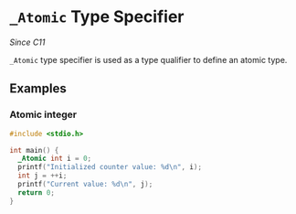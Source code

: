# `_Atomic` Type Specifier

*Since C11*

`_Atomic` type specifier is used as a type qualifier to define an atomic type.

## Examples

### Atomic integer

```c
#include <stdio.h>

int main() {
  _Atomic int i = 0;
  printf("Initialized counter value: %d\n", i);
  int j = ++i;
  printf("Current value: %d\n", j);
  return 0;
}
```